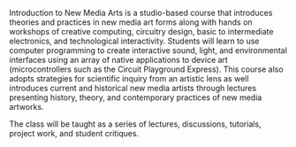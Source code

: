 Introduction to New Media Arts is a studio-based course that introduces theories and practices in new media art forms along with hands on workshops of creative computing, circuitry design, basic to intermediate electronics, and technological interactivity. Students will learn to use computer programming to create interactive sound, light, and environmental interfaces using an array of native applications to device art (microcontrollers such as the Circuit Playground Express). This course also adopts strategies for scientific inquiry from an artistic lens as well introduces current and historical new media artists through lectures presenting history, theory, and contemporary practices of new media artworks.

The class will be taught as a series of lectures, discussions, tutorials, project work, and student critiques.
